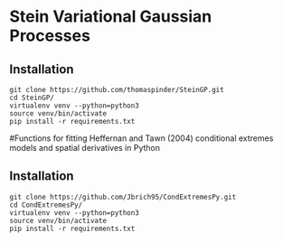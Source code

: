 # Stein Variational Gaussian Processes

## Installation

```{python}
git clone https://github.com/thomaspinder/SteinGP.git
cd SteinGP/
virtualenv venv --python=python3
source venv/bin/activate
pip install -r requirements.txt
```

#Functions for fitting Heffernan and Tawn (2004) conditional extremes models and spatial derivatives in Python

## Installation

```{python}
git clone https://github.com/Jbrich95/CondExtremesPy.git
cd CondExtremesPy/
virtualenv venv --python=python3
source venv/bin/activate
pip install -r requirements.txt
```


